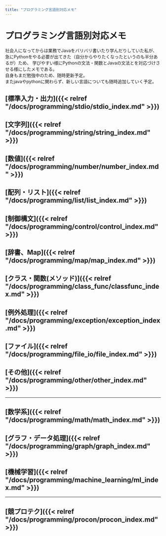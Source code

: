 ```yaml
---
title: "プログラミング言語別対応メモ"
---
```


# プログラミング言語別対応メモ

社会人になってからは業務でJavaをバリバリ書いたり学んだりしていた私が、急にPythonをやる必要が出てきた（自分からやりたくなったというのも半分あるが）ため、
学びやすい様にPythonの文法・関数とJavaの文法とを対応づけさせる様にしたメモである。<br>
自身もまだ勉強中のため、随時更新予定。<br>
またjavaやpythonに関わらず、新しい言語についても随時追加していく予定。


## [標準入力・出力]({{< relref "/docs/programming/stdio/stdio_index.md" >}})

## [文字列]({{< relref "/docs/programming/string/string_index.md" >}})

## [数値]({{< relref "/docs/programming/number/number_index.md" >}})

## [配列・リスト]({{< relref "/docs/programming/list/list_index.md" >}})

## [制御構文]({{< relref "/docs/programming/control/control_index.md" >}})

## [辞書、Map]({{< relref "/docs/programming/map/map_index.md" >}})

## [クラス・関数(メソッド)]({{< relref "/docs/programming/class_func/classfunc_index.md" >}})

## [例外処理]({{< relref "/docs/programming/exception/exception_index.md" >}})

## [ファイル]({{< relref "/docs/programming/file_io/file_index.md" >}})

## [その他]({{< relref "/docs/programming/other/other_index.md" >}})

<hr>

## [数学系]({{< relref "/docs/programming/math/math_index.md" >}})

## [グラフ・データ処理]({{< relref "/docs/programming/graph/graph_index.md" >}})

## [機械学習]({{< relref "/docs/programming/machine_learning/ml_index.md" >}})

<hr>

## [競プロテク]({{< relref "/docs/programming/procon/procon_index.md" >}})